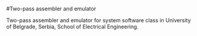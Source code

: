 #Two-pass assembler and emulator

Two-pass assembler and emulator for system software class in University of Belgrade, Serbia, School of Electrical Engineering.
